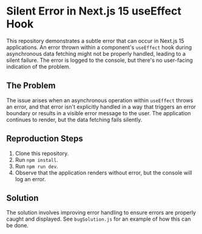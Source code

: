 # Silent Error in Next.js 15 useEffect Hook

This repository demonstrates a subtle error that can occur in Next.js 15 applications.  An error thrown within a component's `useEffect` hook during asynchronous data fetching might not be properly handled, leading to a silent failure.  The error is logged to the console, but there's no user-facing indication of the problem.

## The Problem

The issue arises when an asynchronous operation within `useEffect` throws an error, and that error isn't explicitly handled in a way that triggers an error boundary or results in a visible error message to the user.  The application continues to render, but the data fetching fails silently.

## Reproduction Steps

1. Clone this repository.
2. Run `npm install`.
3. Run `npm run dev`.
4. Observe that the application renders without error, but the console will log an error.

## Solution

The solution involves improving error handling to ensure errors are properly caught and displayed.  See `bugSolution.js` for an example of how this can be done.